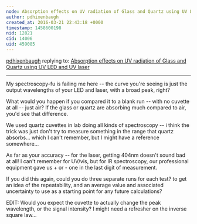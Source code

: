```yaml
---
node: Absorption effects on UV radiation of Glass and Quartz using UV LED and UV laser
author: pdhixenbaugh
created_at: 2016-03-21 22:43:18 +0000
timestamp: 1458600198
nid: 12821
cid: 14006
uid: 459085
---
```




[pdhixenbaugh](../profile/pdhixenbaugh) replying to: [Absorption effects on UV radiation of Glass and Quartz using UV LED and UV laser](../notes/dhaffnersr/03-09-2016/absorption-effects-on-uv-radiation-of-glass-and-quartz-using-uv-led-and-uv-laser)

----
My spectroscopy-fu is failing me here -- the curve you're seeing is just the output wavelengths of your LED and laser, with a broad peak, right? 

What would you happen if you compared it to a blank run -- with no cuvette at all -- just air? If the glass or quartz are absorbing much compared to air, you'd see that difference.

We used quartz cuvettes in lab doing all kinds of spectroscopy -- i think the trick was just don't try to measure something in the range that quartz absorbs... which I can't remember, but I might have a reference somewhere...

As far as your accuracy -- for the laser, getting 404nm doesn't sound bad at all! I can't remember for UV/vis, but for IR spectroscopy, our professional equipment gave us + or - one in the last digit of measurement.

If you did this again, could you do three separate runs for each test? to get an idea of the repeatability, and an average value and associated uncertainty to use as a starting point for any future calculations?

EDIT: Would you expect the cuvette to actually change the peak wavelength, or the signal intensity? I might need a refresher on the inverse square law...